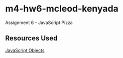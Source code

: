 # m4-hw6-mcleod-kenyada
Assignment 6 - JavaScript Pizza

## Resources Used
[JavaScript Objects](https://www.javascripttutorial.net/javascript-objects/)
